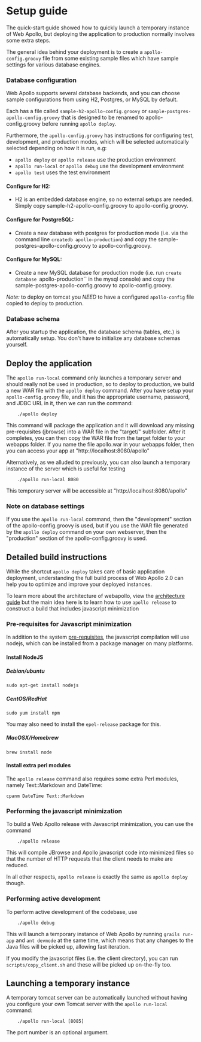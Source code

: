 # Setup guide



The quick-start guide showed how to quickly launch a temporary instance of Web Apollo, but deploying the application to production normally involves some extra steps.


The general idea behind your deployment is to create a `apollo-config.groovy` file from some existing sample files which have sample settings for various database engines.


### Database configuration


Web Apollo supports several database backends, and you can choose sample configurations from using H2, Postgres, or MySQL by default.

Each has a file called `sample-h2-apollo-config.groovy` or `sample-postgres-apollo-config.groovy` that is designed to be
renamed to apollo-config.groovy before running `apollo deploy`.

Furthermore, the `apollo-config.groovy` has instructions for configuring test, development, and production modes, which will be selected automatically selected depending on how it is run, e.g:

* `apollo deploy` or `apollo release` use the production environment
* `apollo run-local` or `apollo debug` use the development environment
* `apollo test` uses the test environment



#### Configure for H2:
- H2 is an embedded database engine, so no external setups are needed. Simply copy sample-h2-apollo-config.groovy to apollo-config.groovy.

#### Configure for PostgreSQL:
- Create a new database with postgres for production mode (i.e. via the command line `createdb apollo-production`) and copy the sample-postgres-apollo-config.groovy to apollo-config.groovy.

#### Configure for MySQL:
- Create a new MySQL database for production mode (i.e. run `create database `apollo-production`` in the mysql console) and copy the sample-postgres-apollo-config.groovy to apollo-config.groovy.

*Note:* to deploy on tomcat you *NEED* to have a configured `apollo-config` file copied to deploy to production.


### Database schema

After you startup the application, the database schema (tables, etc.) is automatically setup. You don't have to initialize any database schemas yourself.

## Deploy the application

The `apollo run-local` command only launches a temporary server and should really not be used in production, so to deploy to production, we build a new WAR file with the `apollo deploy` command. After you have setup your `apollo-config.groovy` file, and it has the appropriate username, password, and JDBC URL in it, then we can run the command:



```
    ./apollo deploy
```


This command will package the application and it will download any missing pre-requisites (jbrowse) into a WAR file in the "target/" subfolder. After it completes, you can then copy the WAR file from the target folder to your webapps folder. If you name the file apollo.war in your webapps folder, then you can access your app at "http://localhost:8080/apollo"


Alternatively, as we alluded to previously, you can also launch a temporary instance of the server which is useful for testing

```
    ./apollo run-local 8080
```

This temporary server will be accessible at "http://localhost:8080/apollo"


### Note on database settings

If you use the `apollo run-local` command, then the "development" section of the apollo-config.groovy is used, but if you use the WAR file generated by the `apollo deploy` command on your own webserver, then the "production" section of the apollo-config.groovy is used.


## Detailed build instructions


While the shortcut `apollo deploy` takes care of basic application deployment, understanding the full build process of
Web Apollo 2.0 can help you to optimize and improve your deployed instances.

To learn more about the architecture of webapollo, view the [architecture guide](Architecture.md) but the main idea here is to
learn how to use `apollo release` to construct a build that includes javascript minimization


### Pre-requisites for Javascript minimization

In addition to the system [pre-requisites](Prerequisites.md), the javascript compilation will use nodejs, which can be
installed from a package manager on many platforms.

#### Install NodeJS

##### Debian/ubuntu

`sudo apt-get install nodejs`


##### CentOS/RedHat

`sudo yum install npm`

You may also need to install the `epel-release` package for this.

##### MacOSX/Homebrew

`brew install node`

#### Install extra perl modules

The `apollo release` command also requires some extra Perl modules, namely Text::Markdown and DateTime:

`cpanm DateTime Text::Markdown`

### Performing the javascript minimization

To build a Web Apollo release with Javascript minimization, you can use the command

```
    ./apollo release
```

This will compile JBrowse and Apollo javascript code into minimized files so that the number of HTTP requests that the client needs to make are reduced.

In all other respects, `apollo release` is exactly the same as `apollo deploy` though.


### Performing active development

To perform active development of the codebase, use

```
    ./apollo debug
```

This will launch a temporary instance of Web Apollo by running `grails run-app` and `ant devmode` at the same time, which means that any changes to the Java files will be picked up, allowing fast iteration.

If you modify the javascript files (i.e. the client directory), you can run `scripts/copy_client.sh` and these will be picked up on-the-fly too.


## Launching a temporary instance

A temporary tomcat server can be automatically launched without having you configure your own Tomcat server with the `apollo run-local` command:

```
    ./apollo run-local [8085]
```

The port number is an optional argument.


